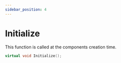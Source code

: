 ```yaml
---
sidebar_position: 4
---
```


# Initialize
This function is called at the components creation time.
```cpp title="Initialize"
virtual void Initialize();
```